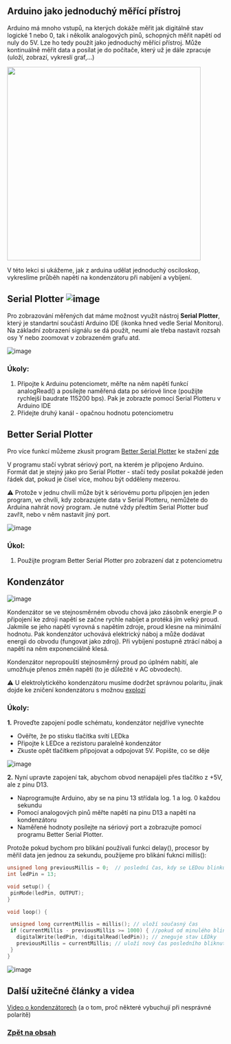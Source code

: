 ## Arduino jako jednoduchý měřící přístroj
Arduino má mnoho vstupů, na kterých dokáže měřit jak digitálně stav logické 1 nebo 0, tak i několik analogových pinů, schopných měřit napětí od nuly do 5V. Lze ho tedy použít jako jednoduchý měřící přístroj. Může kontinuálně měřit data a posílat je do počítače, který už je dále zpracuje (uloží, zobrazí, vykreslí graf,...)

<img src="img/09_Serial_plotter_1.png" width="450"/>

V této lekci si ukážeme, jak z arduina udělat jednoduchý osciloskop, vykreslíme průběh napětí na kondenzátoru při nabíjení a vybíjení.


## Serial Plotter     ![image](img/09_Serial_plotter_2.png)

Pro zobrazování měřených dat máme možnost využít nástroj **Serial Plotter**, který je standartní součástí Arduino IDE (ikonka hned vedle Serial Monitoru). Na základní zobrazení signálu se dá použít, neumí ale třeba nastavit rozsah osy Y nebo zoomovat v zobrazeném grafu atd.

![image](img/09_Serial_plotter_3.png)

### Úkoly:
1. Připojte k Arduinu potenciometr, měřte na něm napětí funkcí analogRead() a posílejte naměřená data po sériové lince (použijte rychlejší baudrate 115200 bps). Pak je zobrazte pomocí Serial Plotteru v Arduino IDE
2. Přidejte druhý kanál - opačnou hodnotu potenciometru

## Better Serial Plotter
Pro více funkcí můžeme zkusit program [Better Serial Plotter](https://github.com/nathandunk/BetterSerialPlotter) ke stažení [zde](https://github.com/nathandunk/BetterSerialPlotter/releases/download/v0.1.2/BetterSerialPlotter-v0.1.2-Windows.zip)

V programu stačí vybrat sériový port, na kterém je připojeno Arduino. Formát dat je stejný jako pro Serial Plotter - stačí tedy posílat pokaždé jeden řádek dat, pokud je čísel více, mohou být odděleny mezerou.

:warning: Protože v jednu chvíli může být k sériovému portu připojen jen jeden program, ve chvíli, kdy zobrazujete data v Serial Plotteru, nemůžete do Arduina nahrát nový program. Je nutné vždy předtím Serial Plotter buď zavřít, nebo v něm nastavit jiný port.

![image](img/09_Serial_plotter_4.png)


### Úkol:
1. Použijte program Better Serial Plotter pro zobrazení dat z potenciometru


## Kondenzátor
![image](img/09_Serial_plotter_5.png)

Kondenzátor se ve stejnosměrném obvodu chová jako zásobník energie.P o připojení ke zdroji napětí se začne rychle nabíjet a protéká jím velký proud. Jakmile se jeho napětí vyrovná s napětím zdroje, proud klesne na minimální hodnotu. Pak kondenzátor uchovává elektrický náboj a může dodávat energii do obvodu (fungovat jako zdroj). Při vybíjení postupně ztrácí náboj a napětí na něm exponenciálně klesá.

Kondenzátor nepropouští stejnosměrný proud po úplném nabití, ale umožňuje přenos změn napětí (to je důležité v AC obvodech).

:warning: U elektrolytického kondenzátoru musíme dodržet správnou polaritu, jinak dojde ke zničení kondenzátoru s možnou [explozí](https://www.youtube.com/watch?v=rr7bPmGTQUk&ab_channel=ElectroBOOM)


### Úkoly:
**1.** Proveďte zapojení podle schématu, kondenzátor nejdříve vynechte
- Ověřte, že po stisku tlačítka svítí LEDka
- Připojte k LEDce a rezistoru paralelně kondenzátor
- Zkuste opět tlačítkem připojovat a odpojovat 5V. Popište, co se děje

![image](img/09_Serial_plotter_6.png)

**2.** Nyní upravte zapojení tak, abychom obvod nenapájeli přes tlačítko z +5V, ale z pinu D13.
- Naprogramujte Arduino, aby se na pinu 13 střídala log. 1 a log. 0 každou sekundu
- Pomocí analogových pinů měřte napětí na pinu D13 a napětí na kondenzátoru
- Naměřené hodnoty posílejte na sériový port a zobrazujte pomocí programu Better Serial Plotter.

Protože pokud bychom pro blikání používali funkci delay(), procesor by měřil data jen jednou za sekundu, použijeme pro blikání fuknci millis():
 ```c
unsigned long previousMillis = 0;  // poslední čas, kdy se LEDou blinkulo
int ledPin = 13;
 
void setup() {
  pinMode(ledPin, OUTPUT);
}

void loop() {
 
  unsigned long currentMillis = millis(); // uloží současný čas
  if (currentMillis - previousMillis >= 1000) { //pokud od minulého blinkutí uplynulo více než 1s
    digitalWrite(ledPin, !digitalRead(ledPin)); // zneguje stav LEDky
    previousMillis = currentMillis; // uloží nový čas posledního bliknutí
  }
}
```

![image](img/09_Serial_plotter_7.png)

## Další užitečné články a videa

[Video o kondenzátorech](https://www.youtube.com/watch?v=K_MFUkW1-Qo&ab_channel=N%C3%A1zorn%C3%A1elektrotechnika) (a o tom, proč některé vybuchují při nesprávné polaritě)

### [Zpět na obsah](README.md)
